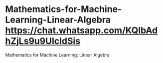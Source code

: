 # Mathematics-for-Machine-Learning-Linear-Algebra  https://chat.whatsapp.com/KQlbAdhZjLs9u9UIcIdSis
Mathematics for Machine Learning: Linear Algebra
